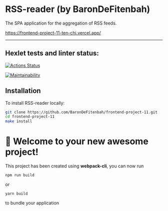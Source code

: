 # RSS-reader (by BaronDeFitenbah)

The SPA application for the aggregation of RSS feeds.

https://frontend-project-11-ten-chi.vercel.app/

----

## Hexlet tests and linter status:

[![Actions Status](https://github.com/BaronDeFitenbah/frontend-project-11/workflows/hexlet-check/badge.svg)](https://github.com/BaronDeFitenbah/frontend-project-11/actions)

[![Maintainability](https://api.codeclimate.com/v1/badges/21db3a12c4b5e1f3fa3e/maintainability)](https://codeclimate.com/github/BaronDeFitenbah/frontend-project-11/maintainability)

## Installation

To install RSS-reader locally:

```sh
git clone https://github.com/BaronDeFitenbah/frontend-project-11.git
cd frontend-project-11
make install
```
# 🚀 Welcome to your new awesome project!

This project has been created using **webpack-cli**, you can now run

```
npm run build
```

or

```
yarn build
```

to bundle your application
